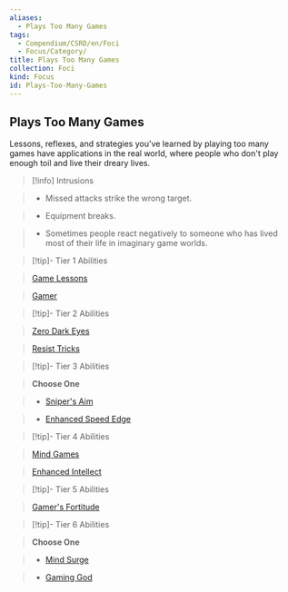 ```yaml
---
aliases:
  - Plays Too Many Games
tags:
  - Compendium/CSRD/en/Foci
  - Focus/Category/
title: Plays Too Many Games
collection: Foci
kind: Focus
id: Plays-Too-Many-Games
---
```

## Plays Too Many Games    
Lessons, reflexes, and strategies you've learned by playing too many games have applications in the real world, where people who don't play enough toil and live their dreary lives.    
  
>[!info] Intrusions    
>- Missed attacks strike the wrong target.    
>- Equipment breaks.    
>- Sometimes people react negatively to someone who has lived most of their life in imaginary game worlds.    
  
  
>[!tip]- Tier 1 Abilities    
> [Game Lessons](Game-Lessons.md)    
> [Gamer](Gamer.md)    
  
  
>[!tip]- Tier 2 Abilities    
> [Zero Dark Eyes](Zero-Dark-Eyes.md)    
> [Resist Tricks](Resist-Tricks.md)    
  
  
>[!tip]- Tier 3 Abilities    
> **Choose One**    
>- [Sniper's Aim](Sniper's-Aim.md)    
>- [Enhanced Speed Edge](Enhanced-Speed-Edge.md)    
  
  
>[!tip]- Tier 4 Abilities    
> [Mind Games](Mind-Games.md)    
> [Enhanced Intellect](Enhanced-Intellect.md)    
  
  
>[!tip]- Tier 5 Abilities    
> [Gamer's Fortitude](Gamer's-Fortitude.md)    
  
  
>[!tip]- Tier 6 Abilities    
> **Choose One**    
>- [Mind Surge](Mind-Surge.md)    
>- [Gaming God](Gaming-God.md)
